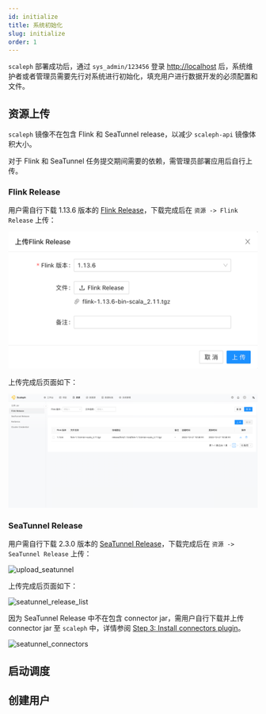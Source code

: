 ```yaml
---
id: initialize
title: 系统初始化
slug: initialize
order: 1
---
```


`scaleph` 部署成功后，通过 `sys_admin/123456` 登录 [http://localhost](http://localhost) 后，系统维护者或者管理员需要先行对系统进行初始化，填充用户进行数据开发的必须配置和文件。

## 资源上传

`scaleph` 镜像不在包含 Flink 和 SeaTunnel release，以减少 `scaleph-api` 镜像体积大小。

对于 Flink 和 SeaTunnel 任务提交期间需要的依赖，需管理员部署应用后自行上传。

### Flink Release

用户需自行下载 1.13.6 版本的 [Flink Release](https://archive.apache.org/dist/flink/flink-1.13.6/)，下载完成后在 `资源 -> Flink Release` 上传：

![upload_flink](../../../site/images/guide/quick-start/initialize/upload_flink.png)

上传完成后页面如下：

![flink_release_list](../../../site/images/guide/quick-start/initialize/flink_release_list.png)

### SeaTunnel Release

用户需自行下载 2.3.0 版本的 [SeaTunnel Release](https://seatunnel.apache.org/download/)，下载完成后在 `资源 -> SeaTunnel Release` 上传：

![upload_seatunnel](https://github.com/flowerfine/scaleph-website/blob/main/site/images/guide/quick-start/initialize/upload_seatunnel.png)

上传完成后页面如下：

![seatunnel_release_list](https://github.com/flowerfine/scaleph-website/blob/main/site/images/guide/quick-start/initialize/seatunnel_release_list.png)

因为 SeaTunnel Release 中不在包含 connector jar，需用户自行下载并上传 connector jar 至 `scaleph` 中，详情参阅 [Step 3: Install connectors plugin](https://seatunnel.apache.org/docs/2.3.0/start-v2/locally/deployment#step-3-install-connectors-plugin)。

![seatunnel_connectors](https://github.com/flowerfine/scaleph-website/blob/main/site/images/guide/quick-start/initialize/seatunnel_connectors.png)

## 启动调度

## 创建用户
